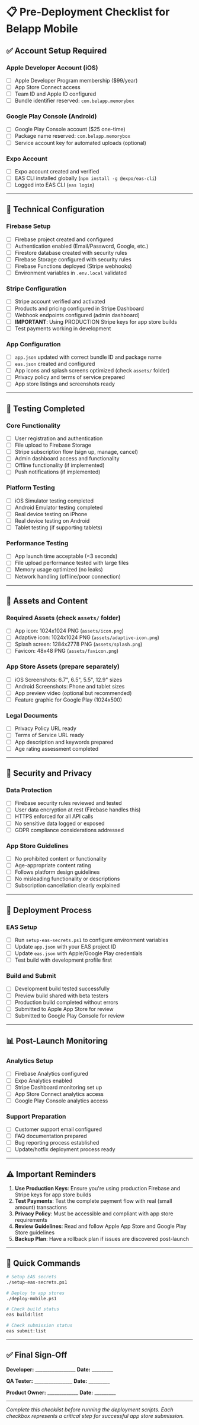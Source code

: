 # 📋 Pre-Deployment Checklist for Belapp Mobile

## ✅ Account Setup Required

### Apple Developer Account (iOS)
- [ ] Apple Developer Program membership ($99/year)
- [ ] App Store Connect access
- [ ] Team ID and Apple ID configured
- [ ] Bundle identifier reserved: `com.belapp.memorybox`

### Google Play Console (Android)  
- [ ] Google Play Console account ($25 one-time)
- [ ] Package name reserved: `com.belapp.memorybox`
- [ ] Service account key for automated uploads (optional)

### Expo Account
- [ ] Expo account created and verified
- [ ] EAS CLI installed globally (`npm install -g @expo/eas-cli`)
- [ ] Logged into EAS CLI (`eas login`)

---

## 🔧 Technical Configuration

### Firebase Setup
- [ ] Firebase project created and configured
- [ ] Authentication enabled (Email/Password, Google, etc.)
- [ ] Firestore database created with security rules
- [ ] Firebase Storage configured with security rules
- [ ] Firebase Functions deployed (Stripe webhooks)
- [ ] Environment variables in `.env.local` validated

### Stripe Configuration
- [ ] Stripe account verified and activated
- [ ] Products and pricing configured in Stripe Dashboard
- [ ] Webhook endpoints configured (admin dashboard)
- [ ] **IMPORTANT**: Using PRODUCTION Stripe keys for app store builds
- [ ] Test payments working in development

### App Configuration
- [ ] `app.json` updated with correct bundle ID and package name
- [ ] `eas.json` created and configured
- [ ] App icons and splash screens optimized (check `assets/` folder)
- [ ] Privacy policy and terms of service prepared
- [ ] App store listings and screenshots ready

---

## 🧪 Testing Completed

### Core Functionality
- [ ] User registration and authentication
- [ ] File upload to Firebase Storage
- [ ] Stripe subscription flow (sign up, manage, cancel)
- [ ] Admin dashboard access and functionality
- [ ] Offline functionality (if implemented)
- [ ] Push notifications (if implemented)

### Platform Testing
- [ ] iOS Simulator testing completed
- [ ] Android Emulator testing completed
- [ ] Real device testing on iPhone
- [ ] Real device testing on Android
- [ ] Tablet testing (if supporting tablets)

### Performance Testing
- [ ] App launch time acceptable (<3 seconds)
- [ ] File upload performance tested with large files
- [ ] Memory usage optimized (no leaks)
- [ ] Network handling (offline/poor connection)

---

## 📱 Assets and Content

### Required Assets (check `assets/` folder)
- [ ] App icon: 1024x1024 PNG (`assets/icon.png`)
- [ ] Adaptive icon: 1024x1024 PNG (`assets/adaptive-icon.png`) 
- [ ] Splash screen: 1284x2778 PNG (`assets/splash.png`)
- [ ] Favicon: 48x48 PNG (`assets/favicon.png`)

### App Store Assets (prepare separately)
- [ ] iOS Screenshots: 6.7", 6.5", 5.5", 12.9" sizes
- [ ] Android Screenshots: Phone and tablet sizes  
- [ ] App preview video (optional but recommended)
- [ ] Feature graphic for Google Play (1024x500)

### Legal Documents
- [ ] Privacy Policy URL ready
- [ ] Terms of Service URL ready
- [ ] App description and keywords prepared
- [ ] Age rating assessment completed

---

## 🔐 Security and Privacy

### Data Protection
- [ ] Firebase security rules reviewed and tested
- [ ] User data encryption at rest (Firebase handles this)
- [ ] HTTPS enforced for all API calls
- [ ] No sensitive data logged or exposed
- [ ] GDPR compliance considerations addressed

### App Store Guidelines
- [ ] No prohibited content or functionality
- [ ] Age-appropriate content rating
- [ ] Follows platform design guidelines
- [ ] No misleading functionality or descriptions
- [ ] Subscription cancellation clearly explained

---

## 🚀 Deployment Process

### EAS Setup
- [ ] Run `setup-eas-secrets.ps1` to configure environment variables
- [ ] Update `app.json` with your EAS project ID
- [ ] Update `eas.json` with Apple/Google Play credentials
- [ ] Test build with development profile first

### Build and Submit
- [ ] Development build tested successfully
- [ ] Preview build shared with beta testers
- [ ] Production build completed without errors
- [ ] Submitted to Apple App Store for review
- [ ] Submitted to Google Play Console for review

---

## 📊 Post-Launch Monitoring

### Analytics Setup
- [ ] Firebase Analytics configured
- [ ] Expo Analytics enabled
- [ ] Stripe Dashboard monitoring set up
- [ ] App Store Connect analytics access
- [ ] Google Play Console analytics access

### Support Preparation
- [ ] Customer support email configured
- [ ] FAQ documentation prepared
- [ ] Bug reporting process established
- [ ] Update/hotfix deployment process ready

---

## ⚠️ Important Reminders

1. **Use Production Keys**: Ensure you're using production Firebase and Stripe keys for app store builds
2. **Test Payments**: Test the complete payment flow with real (small amount) transactions
3. **Privacy Policy**: Must be accessible and compliant with app store requirements
4. **Review Guidelines**: Read and follow Apple App Store and Google Play Store guidelines
5. **Backup Plan**: Have a rollback plan if issues are discovered post-launch

---

## 🎯 Quick Commands

```bash
# Setup EAS secrets
./setup-eas-secrets.ps1

# Deploy to app stores
./deploy-mobile.ps1

# Check build status
eas build:list

# Check submission status  
eas submit:list
```

---

## ✅ Final Sign-Off

**Developer:** _________________ **Date:** _________

**QA Tester:** ________________ **Date:** _________

**Product Owner:** _____________ **Date:** _________

---

*Complete this checklist before running the deployment scripts. Each checkbox represents a critical step for successful app store submission.*
